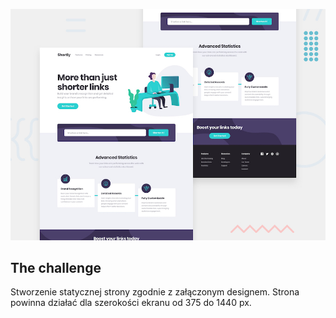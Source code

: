 ![Design preview for the Shortly URL shortening API coding challenge](design/desktop-preview.jpg)

## The challenge

Stworzenie statycznej strony zgodnie z załączonym designem. Strona powinna działać dla szerokości ekranu od 375 do 1440 px.
